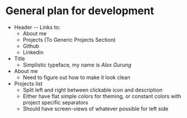 # General plan for development

* Header -- Links to: 
    * About me
    * Projects (To Generic Projects Section)
    * Github
    * Linkedin
* Title
    * Simplistic typeface, my name is _Alex Gurung_
* About me
    * Need to figure out how to make it look clean
* Projects list
    * Split left and right between clickable icon and description
    * Either have flat simple colors for theming, or constant colors with project specific separators
    * Should have screen-views of whatever possible for left side